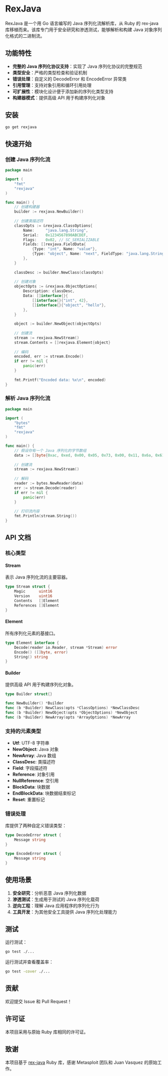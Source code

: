 # RexJava

RexJava 是一个用 Go 语言编写的 Java 序列化流解析库，从 Ruby 的 rex-java 库移植而来。该库专门用于安全研究和渗透测试，能够解析和构建 Java 对象序列化格式的二进制流。

## 功能特性

- **完整的 Java 序列化协议支持**：实现了 Java 序列化协议的完整规范
- **类型安全**：严格的类型检查和验证机制
- **错误处理**：自定义的 DecodeError 和 EncodeError 异常类
- **引用管理**：支持对象引用和循环引用处理
- **可扩展性**：模块化设计便于添加新的序列化类型支持
- **构建器模式**：提供高级 API 用于构建序列化对象

## 安装

```bash
go get rexjava
```

## 快速开始

### 创建 Java 序列化流

```go
package main

import (
    "fmt"
    "rexjava"
)

func main() {
    // 创建构建器
    builder := rexjava.NewBuilder()
    
    // 创建类描述符
    classOpts := &rexjava.ClassOptions{
        Name:     "java.lang.String",
        Serial:   0x1234567890ABCDEF,
        Flags:    0x02, // SC_SERIALIZABLE
        Fields: []rexjava.FieldData{
            {Type: "int", Name: "value"},
            {Type: "object", Name: "next", FieldType: "java.lang.String"},
        },
    }
    
    classDesc := builder.NewClass(classOpts)
    
    // 创建对象
    objectOpts := &rexjava.ObjectOptions{
        Description: classDesc,
        Data: []interface{}{
            []interface{}{"int", 42},
            []interface{}{"object", "hello"},
        },
    }
    
    object := builder.NewObject(objectOpts)
    
    // 创建流
    stream := rexjava.NewStream()
    stream.Contents = []rexjava.Element{object}
    
    // 编码
    encoded, err := stream.Encode()
    if err != nil {
        panic(err)
    }
    
    fmt.Printf("Encoded data: %x\n", encoded)
}
```

### 解析 Java 序列化流

```go
package main

import (
    "bytes"
    "fmt"
    "rexjava"
)

func main() {
    // 假设你有一个 Java 序列化的字节数组
    data := []byte{0xac, 0xed, 0x00, 0x05, 0x73, 0x00, 0x11, 0x6a, 0x61, 0x76, 0x61, 0x2e, 0x6c, 0x61, 0x6e, 0x67, 0x2e, 0x53, 0x74, 0x72, 0x69, 0x6e, 0x67}
    
    // 创建流
    stream := rexjava.NewStream()
    
    // 解码
    reader := bytes.NewReader(data)
    err := stream.Decode(reader)
    if err != nil {
        panic(err)
    }
    
    // 打印流内容
    fmt.Println(stream.String())
}
```

## API 文档

### 核心类型

#### Stream
表示 Java 序列化流的主要容器。

```go
type Stream struct {
    Magic      uint16
    Version    uint16
    Contents   []Element
    References []Element
}
```

#### Element
所有序列化元素的基接口。

```go
type Element interface {
    Decode(reader io.Reader, stream *Stream) error
    Encode() ([]byte, error)
    String() string
}
```

#### Builder
提供高级 API 用于构建序列化对象。

```go
type Builder struct{}

func NewBuilder() *Builder
func (b *Builder) NewClass(opts *ClassOptions) *NewClassDesc
func (b *Builder) NewObject(opts *ObjectOptions) *NewObject
func (b *Builder) NewArray(opts *ArrayOptions) *NewArray
```

### 支持的元素类型

- **Utf**: UTF-8 字符串
- **NewObject**: Java 对象
- **NewArray**: Java 数组
- **ClassDesc**: 类描述符
- **Field**: 字段描述符
- **Reference**: 对象引用
- **NullReference**: 空引用
- **BlockData**: 块数据
- **EndBlockData**: 块数据结束标记
- **Reset**: 重置标记

### 错误处理

库提供了两种自定义错误类型：

```go
type DecodeError struct {
    Message string
}

type EncodeError struct {
    Message string
}
```

## 使用场景

1. **安全研究**：分析恶意 Java 序列化数据
2. **渗透测试**：生成用于测试的 Java 序列化载荷
3. **逆向工程**：理解 Java 应用程序的序列化行为
4. **工具开发**：为其他安全工具提供 Java 序列化处理能力

## 测试

运行测试：

```bash
go test ./...
```

运行测试并查看覆盖率：

```bash
go test -cover ./...
```

## 贡献

欢迎提交 Issue 和 Pull Request！

## 许可证

本项目采用与原始 Ruby 库相同的许可证。

## 致谢

本项目基于 [rex-java](https://github.com/rapid7/rex-java) Ruby 库，感谢 Metasploit 团队和 Juan Vasquez 的原始工作。
